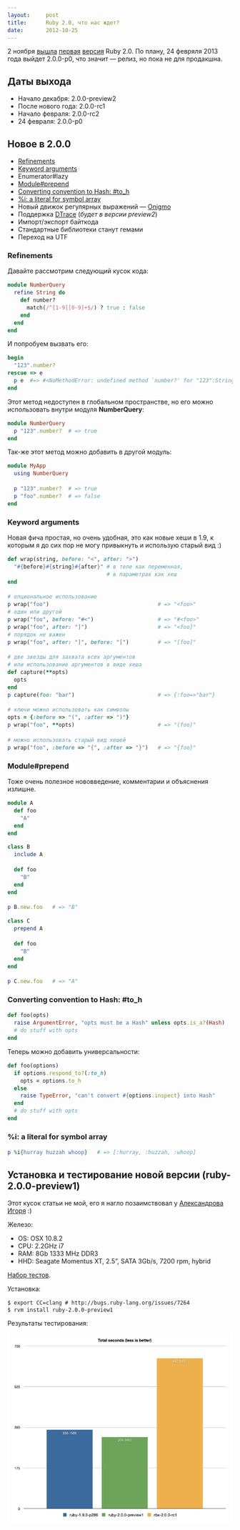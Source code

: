 ```yaml
---
layout:     post
title:      Ruby 2.0, что нас ждет?
date:       2012-10-25
---
```


2 ноября [вышла](http://www.ruby-lang.org/zh_TW/news/2012/11/02/ruby-2-0-0-preview1-released/) [первая](http://blade.nagaokaut.ac.jp/cgi-bin/scat.rb/ruby/ruby-dev/46348) [версия](https://github.com/ruby/ruby/commit/6b8d4ab840b2d76d356ba30dbccfef4f5fd10767) Ruby 2.0. По плану, 24 февряля 2013 года выйдет 2.0.0-p0, что значит &mdash; релиз, но пока не для продакшна. 

## Даты выхода

* Начало декабря: 2.0.0-preview2
* После нового года: 2.0.0-rc1
* Начало февраля: 2.0.0-rc2
* 24 февраля: 2.0.0-p0

## Новое в 2.0.0

* [Refinements](#refinements)
* [Keyword arguments](#keyword-arguments)
* Enumerator#lazy
* [Module#prepend](#module-prepend)
* [Converting convention to Hash: #to_h](#converting-convention-to-hash-to_h)
* [%i: a literal for symbol array](#i-a-literal-for-symbol-array)
* Новый движок регулярных выражений &mdash; [Onigmo](https://github.com/k-takata/Onigmo)
* Поддержка [DTrace](http://ru.wikipedia.org/wiki/DTrace) (*будет в версии preview2*)
* Импорт/экспорт байткода
* Стандартные библиотеки станут гемами
* Переход на UTF

### Refinements

Давайте рассмотрим следующий кусок кода:

``` ruby
module NumberQuery
  refine String do
    def number?
      match(/^[1-9][0-9]+$/) ? true : false
    end
  end
end
```

И попробуем вызвать его:

``` ruby
begin
  "123".number?
rescue => e
  p e  #=> #<NoMethodError: undefined method `number?' for "123":String>
end
```

Этот метод недоступен в глобальном пространстве, но его можно использовать внутри модуля __NumberQuery__:

``` ruby
module NumberQuery
  p "123".number?  # => true
end
```

Так-же этот метод можно добавить в другой модуль:

``` ruby
module MyApp
  using NumberQuery

  p "123".number?  # => true
  p "foo".number?  # => false
end
```

### Keyword arguments

Новая фича простая, но очень удобная, это как новые хеши в 1.9, к которым я до сих пор не могу привыкнуть и использую старый вид :)

``` ruby
def wrap(string, before: "<", after: ">")
  "#{before}#{string}#{after}" # в теле как переменная,
                               # в параметрах как хеш
end

# опциональное использование
p wrap("foo")                                  # => "<foo>"
# один или другой
p wrap("foo", before: "#<")                    # => "#<foo>"
p wrap("foo", after: "]")                      # => "<foo]"
# порядок не важен
p wrap("foo", after: "]", before: "[")         # => "[foo]"

# две звезды для захвата всех аргументов
# или использование аргументов в виде хеша
def capture(**opts)
  opts
end
p capture(foo: "bar")                          # => {:foo=>"bar"}

# ключи можно использовать как символы
opts = {:before => "(", :after => ")"}
p wrap("foo", **opts)                          # => "(foo)"

# можно использовать старый вид хешей
p wrap("foo", :before => "{", :after => "}")   # => "{foo}"
```

### Module#prepend

Тоже очень полезное нововведение, комментарии и объяснения излишне.

``` ruby
module A
  def foo
    "A"
  end
end
```

``` ruby
class B
  include A

  def foo
    "B"
  end
end

p B.new.foo   # => "B"
```

``` ruby
class C
  prepend A

  def foo
    "B"
  end
end

p C.new.foo   # => "A"
```

### Converting convention to Hash: #to_h

``` ruby
def foo(opts)
  raise ArgumentError, "opts must be a Hash" unless opts.is_a?(Hash)
  # do stuff with opts
end
```

Теперь можно добавить универсальности:

``` ruby
def foo(options)
  if options.respond_to?(:to_h)
    opts = options.to_h
  else
    raise TypeError, "can't convert #{options.inspect} into Hash"
  end
  # do stuff with opts
end
```

### %i: a literal for symbol array

``` ruby
p %i{hurray huzzah whoop}   # => [:hurray, :huzzah, :whoop]
```

## Установка и тестирование новой версии (ruby-2.0.0-preview1)

Этот кусок статьи не мой, его я нагло позаимствовал у [Александрова Игоря](http://igor-alexandrov.github.com/blog/2012/11/05/yet-another-ruby-shootout/) :)

Железо:

* OS: OSX 10.8.2
* CPU: 2.2GHz i7
* RAM: 8Gb 1333 MHz DDR3
* HHD: Seagate Momentus XT, 2.5”, SATA 3Gb/s, 7200 rpm, hybrid

[Набор тестов](https://github.com/acangiano/ruby-benchmark-suite).

Установка:

```
$ export CC=clang # http://bugs.ruby-lang.org/issues/7264
$ rvm install ruby-2.0.0-preview1
```

Результаты тестирования:

![chart](/images/ruby-2-0/total_seconds.png)
